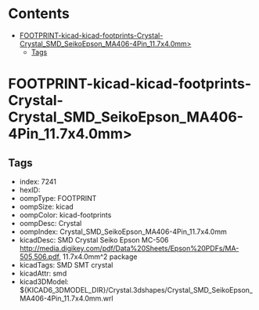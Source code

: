 



Contents
========

* [FOOTPRINT-kicad-kicad-footprints-Crystal-Crystal_SMD_SeikoEpson_MA406-4Pin_11.7x4.0mm>](#footprint-kicad-kicad-footprints-crystal-crystal_smd_seikoepson_ma406-4pin_117x40mm)
	* [Tags](#tags)

# FOOTPRINT-kicad-kicad-footprints-Crystal-Crystal_SMD_SeikoEpson_MA406-4Pin_11.7x4.0mm>

## Tags

- index: 7241
- hexID: 
- oompType: FOOTPRINT
- oompSize: kicad
- oompColor: kicad-footprints
- oompDesc: Crystal
- oompIndex: Crystal_SMD_SeikoEpson_MA406-4Pin_11.7x4.0mm
- kicadDesc: SMD Crystal Seiko Epson MC-506 http://media.digikey.com/pdf/Data%20Sheets/Epson%20PDFs/MA-505,506.pdf, 11.7x4.0mm^2 package
- kicadTags: SMD SMT crystal
- kicadAttr: smd
- kicad3DModel: ${KICAD6_3DMODEL_DIR}/Crystal.3dshapes/Crystal_SMD_SeikoEpson_MA406-4Pin_11.7x4.0mm.wrl
